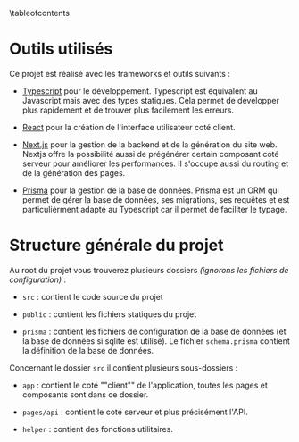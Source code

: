 \tableofcontents

# Outils utilisés

Ce projet est réalisé avec les frameworks et outils suivants :

- [Typescript](https://www.typescriptlang.org/) pour le développement. Typescript est équivalent au Javascript mais avec des types statiques. Cela permet de développer plus rapidement et de trouver plus facilement les erreurs.

- [React](https://reactjs.org/) pour la création de l'interface utilisateur coté client.

- [Next.js](https://nextjs.org/) pour la gestion de la backend et de la génération du site web. Nextjs offre la possibilité aussi de prégénérer certain composant coté serveur pour améliorer les performances. Il s'occupe aussi du routing et de la génération des pages.

- [Prisma](https://www.prisma.io/) pour la gestion de la base de données. Prisma est un ORM qui permet de gérer la base de données, ses migrations, ses requêtes et est particulièrment adapté au Typescript car il permet de faciliter le typage.

# Structure générale du projet

Au root du projet vous trouverez plusieurs dossiers _(ignorons les fichiers de configuration)_ :

- `src` : contient le code source du projet

- `public` : contient les fichiers statiques du projet

- `prisma` : contient les fichiers de configuration de la base de données (et la base de données si sqlite est utilisé). Le fichier `schema.prisma` contient la définition de la base de données.

Concernant le dossier `src` il contient plusieurs sous-dossiers :

- `app` : contient le coté ""client"" de l'application, toutes les pages et composants sont dans ce dossier.

- `pages/api` : contient le coté serveur et plus précisément l'API.

- `helper` : contient des fonctions utilitaires.
